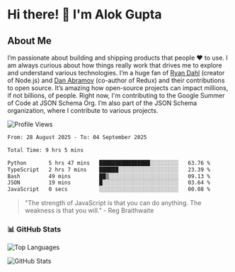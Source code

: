 # Hi there! 👋 I'm Alok Gupta

## About Me
I’m passionate about building and shipping products that people ❤️ to use. I am always curious about how things really work that drives me to explore and understand various technologies. I’m a huge fan of [Ryan Dahl](https://github.com/ry) (creator of Node.js) and [Dan Abramov](https://github.com/gaearon) (co-author of Redux) and their contributions to open source. It’s amazing how open-source projects can impact millions, if not billions, of people. Right now, I'm contributing to the Google Summer of Code at JSON Schema Org. I’m also part of the JSON Schema organization, where I contribute to various projects.

![Profile Views](https://komarev.com/ghpvc/?username=aialok&label=Profile%20views&color=0e75b6&style=flat)

<!--START_SECTION:waka-->

```txt
From: 28 August 2025 - To: 04 September 2025

Total Time: 9 hrs 5 mins

Python       5 hrs 47 mins   ████████████████░░░░░░░░░   63.76 %
TypeScript   2 hrs 7 mins    ██████░░░░░░░░░░░░░░░░░░░   23.39 %
Bash         49 mins         ██▒░░░░░░░░░░░░░░░░░░░░░░   09.13 %
JSON         19 mins         █░░░░░░░░░░░░░░░░░░░░░░░░   03.64 %
JavaScript   0 secs          ░░░░░░░░░░░░░░░░░░░░░░░░░   00.08 %
```

<!--END_SECTION:waka-->

> "The strength of JavaScript is that you can do anything. The weakness is that you will." - Reg Braithwaite



### 📊 GitHub Stats
![Top Languages](https://github-readme-stats.vercel.app/api/top-langs/?username=aialok&layout=compact)

![GitHub Stats](https://github-readme-stats-peach-pi.vercel.app/api?username=aialok&show_icons=true&hide_title=true&include_all_commits=true&count_private=true&bg_color=45,2b8eaf,b222a8&text_color=ffffff&icon_color=ffffff&title_color=ffffff&border_color=000000)



